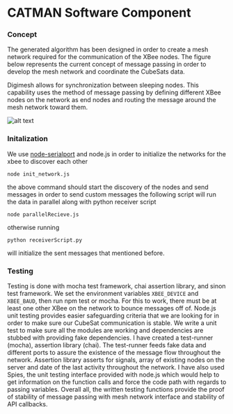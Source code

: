 # CATMAN Software Component

### Concept
The generated algorithm has been designed in order to create a mesh network required for the communication of the XBee nodes. The figure below represents the current concept of message passing in order to develop the mesh network and coordinate the CubeSats data.

Digimesh allows for synchronization between sleeping nodes. This capability uses the method of message passing by defining different XBee nodes on the network as end nodes and routing the message around the mesh network toward them. 


![alt text](https://github.com/setareh94/CATMAN-Setup/blob/master/docs/concept.png "diagram")

### Initalization

We use [node-serialport]("https://github.com/EmergingTechnologyAdvisors/node-serialport") and node.js in order to initialize the networks for the xbee to discover each other 

```
node init_network.js
```

the above command should start the discovery of the nodes and send messages in order to send custom messages the following script will run the data in parallel along with python receiver script

```
node parallelRecieve.js
```

otherwise running 

```
python receiverScript.py
```
will initialize the sent messages that mentioned before.


### Testing


Testing is done with mocha test framework, chai assertion library, and sinon test framework. We set the environment variables ```XBEE_DEVICE``` and ```XBEE_BAUD```, then run npm test or mocha. For this to work, there must be at least one other XBee on the network to bounce messages off of. Node.js unit testing provides easier safeguarding criteria that we are looking for in order to make sure our CubeSat communication is stable. We write a unit test to make sure all the modules are working and dependencies are stubbed with providing fake dependencies. I have created a test-runner (mocha), assertion library (chai). The test-runner feeds fake data and different ports to assure the existence of the message flow throughout the network. Assertion library asserts for signals, array of existing nodes on the server and date of the last activity throughout the network. I have also used Spies, the unit testing interface provided with node.js which would help to get information on the function calls and force the code path with regards to passing variables. Overall all, the written testing functions provide the proof of stability of message passing with mesh network interface and stability of API callbacks.